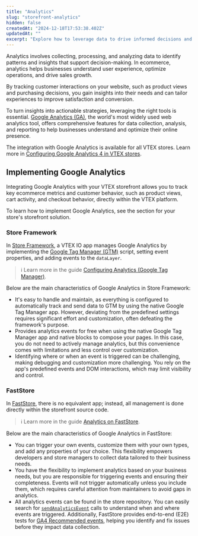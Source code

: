 ```yaml
---
title: "Analytics"
slug: "storefront-analytics"
hidden: false
createdAt: "2024-12-18T17:53:38.402Z"
updatedAt: ""
excerpt: "Explore how to leverage data to drive informed decisions and optimize your VTEX store performance."
---
```


Analytics involves collecting, processing, and analyzing data to identify patterns and insights that support decision-making. In ecommerce, analytics helps businesses understand user experience, optimize operations, and drive sales growth.

By tracking customer interactions on your website, such as product views and purchasing decisions, you gain insights into their needs and can tailor experiences to improve satisfaction and conversion.

To turn insights into actionable strategies, leveraging the right tools is essential. [Google Analytics (GA)](https://marketingplatform.google.com/intl/en-US_us/about/analytics/), the world's most widely used web analytics tool, offers comprehensive features for data collection, analysis, and reporting to help businesses understand and optimize their online presence.

The integration with Google Analytics is available for all VTEX stores. Learn more in [Configuring Google Analytics 4 in VTEX stores](https://help.vtex.com/en/tutorial/how-to-setup-google-analytics-in-vtex-store--G2P0rmSrEiqCcmUMyUUwG).

## Implementing Google Analytics

Integrating Google Analytics with your VTEX storefront allows you to track key ecommerce metrics and customer behavior, such as product views, cart activity, and checkout behavior, directly within the VTEX platform.

To learn how to implement Google Analytics, see the section for your store's storefront solution.

### Store Framework

In [Store Framework](https://developers.vtex.com/docs/guides/store-framework), a VTEX IO app manages Google Analytics by implementing the [Google Tag Manager (GTM)](https://tagmanager.google.com/) script, setting event properties, and adding events to the `dataLayer`.

> ℹ️ Learn more in the guide [Configuring Analytics (Google Tag Manager)](https://developers.vtex.com/docs/guides/store-framework-configuring-analytics-google-tag-manager).

Below are the main characteristics of Google Analytics in Store Framework:

- It's easy to handle and maintain, as everything is configured to automatically track and send data to GTM by using the native Google Tag Manager app. However, deviating from the predefined settings requires significant effort and customization, often defeating the framework's purpose.
- Provides analytics events for free when using the native Google Tag Manager app and native blocks to compose your pages. In this case, you do not need to actively manage analytics, but this convenience comes with limitations and less control over customization.
- Identifying where or when an event is triggered can be challenging, making debugging and customization more challenging. You rely on the app's predefined events and DOM interactions, which may limit visibility and control.

### FastStore

In [FastStore](https://developers.vtex.com/docs/guides/faststore), there is no equivalent app; instead, all management is done directly within the storefront source code.

> ℹ️ Learn more in the guide [Analytics on FastStore](https://developers.vtex.com/docs/guides/faststore/analytics-overview).

Below are the main characteristics of Google Analytics in FastStore:

- You can trigger your own events, customize them with your own types, and add any properties of your choice. This flexibility empowers developers and store managers to collect data tailored to their business needs.
- You have the flexibility to implement analytics based on your business needs, but you are responsible for triggering events and ensuring their completeness. Events will not trigger automatically unless you include them, which requires careful attention from maintainers to avoid gaps in analytics.
- All analytics events can be found in the store repository. You can easily search for [`sendAnalyticsEvent`](https://developers.vtex.com/docs/guides/faststore/analytics-send-analytics-event) calls to understand when and where events are triggered. Additionally, FastStore provides end-to-end (E2E) tests for [GA4 Recommended events](https://support.google.com/analytics/answer/9267735?sjid=7873480420853807302-SA), helping you identify and fix issues before they impact data collection.
